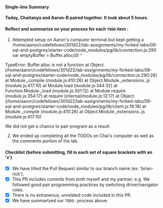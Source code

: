 #### Single-line Summary
**Today, Chaitanya and Aaron-B paired together. It took about 5 hours.**

#### Reflect and summarize on your process for each `TODO` item :  
  1. Attempted setup on Aaron's computer terminal but kept getting a
  /home/aaron/codefellows/301d22/lab-assignments/my-forked-labs/08-sql-and-postgres/starter-code/node_modules/pg/lib/connection.js:290
  var emptyBuffer = Buffer.alloc(0)
                           ^

  TypeError: Buffer.alloc is not a function
      at Object.<anonymous> (/home/aaron/codefellows/301d22/lab-assignments/my-forked-labs/08-sql-and-postgres/starter-code/node_modules/pg/lib/connection.js:290:26)
      at Module._compile (module.js:410:26)
      at Object.Module._extensions..js (module.js:417:10)
      at Module.load (module.js:344:32)
      at Function.Module._load (module.js:301:12)
      at Module.require (module.js:354:17)
      at require (internal/module.js:12:17)
      at Object.<anonymous> (/home/aaron/codefellows/301d22/lab-assignments/my-forked-labs/08-sql-and-postgres/starter-code/node_modules/pg/lib/client.js:19:18)
      at Module._compile (module.js:410:26)
      at Object.Module._extensions..js (module.js:417:10)

We did not get a chance to pair-program as a result.

  2. We ended up completing all the TODOs on Chai's computer as well as the comments portion of the lab.

#### Checklist (before submitting, fill in each set of square brackets with an 'x')
- [x] We have titled the Pull Request similar to our branch name (ex: 'brian-rick').
- [x] This PR includes commits from both myself and my partner; e.g. We followed good pair programming practices by switching driver/navigator roles.
- [x] There is no extraneous, unrelated code included in this PR.
- [x] We have summarized our `TODO:` process above.
